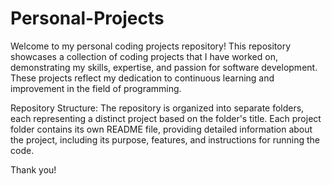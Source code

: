 # Personal-Projects #

Welcome to my personal coding projects repository! This repository showcases a collection of coding projects that I have worked on, demonstrating my skills, expertise, and passion for software development. These projects reflect my dedication to continuous learning and improvement in the field of programming.

Repository Structure:
The repository is organized into separate folders, each representing a distinct project based on the folder's title. Each project folder contains its own README file, providing detailed information about the project, including its purpose, features, and instructions for running the code.

Thank you!
